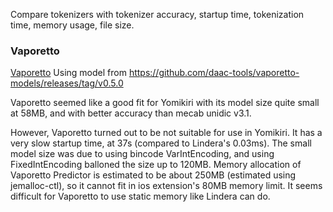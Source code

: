 Compare tokenizers with tokenizer accuracy, startup time, tokenization time, memory usage, file size.

### Vaporetto

[Vaporetto](https://github.com/daac-tools/vaporetto)
Using model from https://github.com/daac-tools/vaporetto-models/releases/tag/v0.5.0

Vaporetto seemed like a good fit for Yomikiri with its model size quite small at 58MB, and with better accuracy than mecab unidic v3.1.

However, Vaporetto turned out to be not suitable for use in Yomikiri. It has a very slow startup time, at 37s (compared to Lindera's 0.03ms). The small model size was due to using bincode VarIntEncoding, and using FixedIntEncoding balloned the size up to 120MB. Memory allocation of Vaporetto Predictor is estimated to be about 250MB (estimated using jemalloc-ctl), so it cannot fit in ios extension's 80MB memory limit. It seems difficult for Vaporetto to use static memory like Lindera can do.